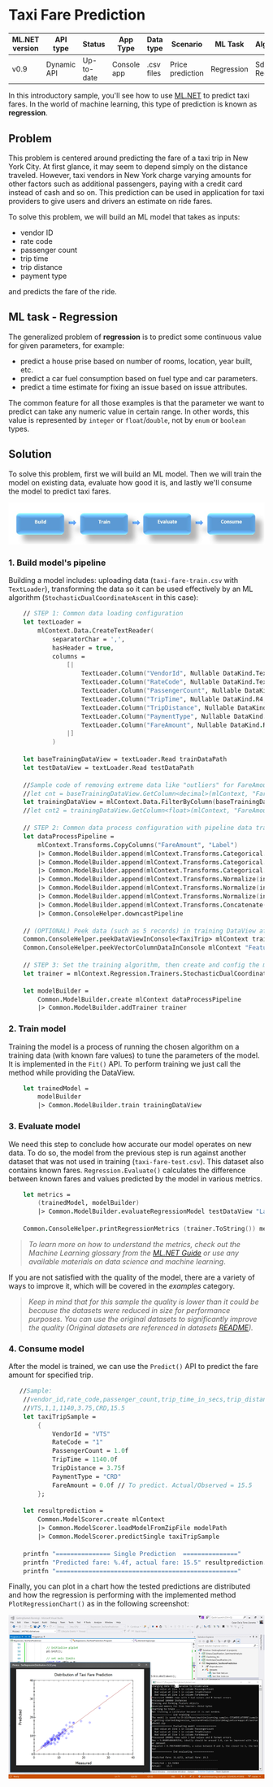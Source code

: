 # Taxi Fare Prediction

| ML.NET version | API type          | Status                        | App Type    | Data type | Scenario            | ML Task                   | Algorithms                  |
|----------------|-------------------|-------------------------------|-------------|-----------|---------------------|---------------------------|-----------------------------|
| v0.9           | Dynamic API | Up-to-date | Console app | .csv files | Price prediction | Regression | Sdca Regression |

In this introductory sample, you'll see how to use [ML.NET](https://www.microsoft.com/net/learn/apps/machine-learning-and-ai/ml-dotnet) to predict taxi fares. In the world of machine learning, this type of prediction is known as **regression**.

## Problem
This problem is centered around predicting the fare of a taxi trip in New York City. At first glance, it may seem to depend simply on the distance traveled. However, taxi vendors in New York charge varying amounts for other factors such as additional passengers, paying with a credit card instead of cash and so on. This prediction can be used in application for taxi providers to give users and drivers an estimate on ride fares.

To solve this problem, we will build an ML model that takes as inputs: 
* vendor ID
* rate code
* passenger count
* trip time
* trip distance
* payment type

and predicts the fare of the ride.

## ML task - Regression
The generalized problem of **regression** is to predict some continuous value for given parameters, for example:
* predict a house prise based on number of rooms, location, year built, etc.
* predict a car fuel consumption based on fuel type and car parameters.
* predict a time estimate for fixing an issue based on issue attributes.

The common feature for all those examples is that the parameter we want to predict can take any numeric value in certain range. In other words, this value is represented by `integer` or `float`/`double`, not by `enum` or `boolean` types.

## Solution
To solve this problem, first we will build an ML model. Then we will train the model on existing data, evaluate how good it is, and lastly we'll consume the model to predict taxi fares.

![Build -> Train -> Evaluate -> Consume](../shared_content/modelpipeline.png)

### 1. Build model's pipeline

Building a model includes: uploading data (`taxi-fare-train.csv` with `TextLoader`), transforming the data so it can be used effectively by an ML algorithm (`StochasticDualCoordinateAscent` in this case):

```fsharp
    // STEP 1: Common data loading configuration
    let textLoader = 
        mlContext.Data.CreateTextReader(
            separatorChar = ',',
            hasHeader = true,
            columns = 
                [|
                    TextLoader.Column("VendorId", Nullable DataKind.Text, 0)
                    TextLoader.Column("RateCode", Nullable DataKind.Text, 1)
                    TextLoader.Column("PassengerCount", Nullable DataKind.R4, 2)
                    TextLoader.Column("TripTime", Nullable DataKind.R4, 3)
                    TextLoader.Column("TripDistance", Nullable DataKind.R4, 4)
                    TextLoader.Column("PaymentType", Nullable DataKind.Text, 5)
                    TextLoader.Column("FareAmount", Nullable DataKind.R4, 6)
                |]
            )

    let baseTrainingDataView = textLoader.Read trainDataPath
    let testDataView = textLoader.Read testDataPath

    //Sample code of removing extreme data like "outliers" for FareAmounts higher than $150 and lower than $1 which can be error-data 
    //let cnt = baseTrainingDataView.GetColumn<decimal>(mlContext, "FareAmount").Count()
    let trainingDataView = mlContext.Data.FilterByColumn(baseTrainingDataView, "FareAmount", lowerBound = 1., upperBound = 150.)
    //let cnt2 = trainingDataView.GetColumn<float>(mlContext, "FareAmount").Count()

    // STEP 2: Common data process configuration with pipeline data transformations
    let dataProcessPipeline =
        mlContext.Transforms.CopyColumns("FareAmount", "Label")
        |> Common.ModelBuilder.append(mlContext.Transforms.Categorical.OneHotEncoding("VendorId", "VendorIdEncoded"))
        |> Common.ModelBuilder.append(mlContext.Transforms.Categorical.OneHotEncoding("RateCode", "RateCodeEncoded"))
        |> Common.ModelBuilder.append(mlContext.Transforms.Categorical.OneHotEncoding("PaymentType", "PaymentTypeEncoded"))
        |> Common.ModelBuilder.append(mlContext.Transforms.Normalize(inputName = "PassengerCount", mode = NormalizingEstimator.NormalizerMode.MeanVariance))
        |> Common.ModelBuilder.append(mlContext.Transforms.Normalize(inputName = "TripTime", mode = NormalizingEstimator.NormalizerMode.MeanVariance))
        |> Common.ModelBuilder.append(mlContext.Transforms.Normalize(inputName = "TripDistance", mode = NormalizingEstimator.NormalizerMode.MeanVariance))
        |> Common.ModelBuilder.append(mlContext.Transforms.Concatenate("Features", "VendorIdEncoded", "RateCodeEncoded", "PaymentTypeEncoded", "PassengerCount", "TripTime", "TripDistance"))
        |> Common.ConsoleHelper.downcastPipeline

    // (OPTIONAL) Peek data (such as 5 records) in training DataView after applying the ProcessPipeline's transformations into "Features" 
    Common.ConsoleHelper.peekDataViewInConsole<TaxiTrip> mlContext trainingDataView dataProcessPipeline 5 |> ignore
    Common.ConsoleHelper.peekVectorColumnDataInConsole mlContext "Features" trainingDataView dataProcessPipeline 5 |> ignore

    // STEP 3: Set the training algorithm, then create and config the modelBuilder - Selected Trainer (SDCA Regression algorithm)                            
    let trainer = mlContext.Regression.Trainers.StochasticDualCoordinateAscent(labelColumn = "Label", featureColumn = "Features")

    let modelBuilder = 
        Common.ModelBuilder.create mlContext dataProcessPipeline
        |> Common.ModelBuilder.addTrainer trainer
```

### 2. Train model
Training the model is a process of running the chosen algorithm on a training data (with known fare values) to tune the parameters of the model. It is implemented in the `Fit()` API. To perform training we just call the method while providing the DataView.

```fsharp
    let trainedModel = 
        modelBuilder
        |> Common.ModelBuilder.train trainingDataView
```

### 3. Evaluate model
We need this step to conclude how accurate our model operates on new data. To do so, the model from the previous step is run against another dataset that was not used in training (`taxi-fare-test.csv`). This dataset also contains known fares. `Regression.Evaluate()` calculates the difference between known fares and values predicted by the model in various metrics.

```fsharp
    let metrics = 
        (trainedModel, modelBuilder)
        |> Common.ModelBuilder.evaluateRegressionModel testDataView "Label" "Score"

    Common.ConsoleHelper.printRegressionMetrics (trainer.ToString()) metrics
```

>*To learn more on how to understand the metrics, check out the Machine Learning glossary from the [ML.NET Guide](https://docs.microsoft.com/en-us/dotnet/machine-learning/) or use any available materials on data science and machine learning*.

If you are not satisfied with the quality of the model, there are a variety of ways to improve it, which will be covered in the *examples* category.

>*Keep in mind that for this sample the quality is lower than it could be because the datasets were reduced in size for performance purposes. You can use the original datasets to significantly improve the quality (Original datasets are referenced in datasets [README](../../../datasets/README.md)).*

### 4. Consume model
After the model is trained, we can use the `Predict()` API to predict the fare amount for specified trip. 

```fsharp
   //Sample: 
    //vendor_id,rate_code,passenger_count,trip_time_in_secs,trip_distance,payment_type,fare_amount
    //VTS,1,1,1140,3.75,CRD,15.5
    let taxiTripSample = 
        {
            VendorId = "VTS"
            RateCode = "1"
            PassengerCount = 1.0f
            TripTime = 1140.0f
            TripDistance = 3.75f
            PaymentType = "CRD"
            FareAmount = 0.0f // To predict. Actual/Observed = 15.5
        };

    let resultprediction = 
        Common.ModelScorer.create mlContext
        |> Common.ModelScorer.loadModelFromZipFile modelPath
        |> Common.ModelScorer.predictSingle taxiTripSample

    printfn "=============== Single Prediction  ==============="
    printfn "Predicted fare: %.4f, actual fare: 15.5" resultprediction.FareAmount
    printfn "=================================================="
```

Finally, you can plot in a chart how the tested predictions are distributed and how the regression is performing with the implemented method `PlotRegressionChart()` as in the following screenshot:

![Regression plot-chart](images/Sample-Regression-Chart.png)
